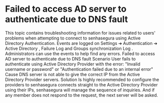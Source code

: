 # Failed to access AD server to authenticate due to DNS fault 

This topic contains troubleshooting information for issues related to users' problems when attempting to connect to senhasegura using Active Directory Authentication.
Events are logged on 
Settings ➔ Authentication ➔ Active Directory
, 
Failure Log
 and 
Groups synchronization Log
. Administrators can use the events to help find any errors.
Failed to access AD server to authenticate due to DNS fault
Scenario
User fails to authenticate using Active Directory Provider with the error: 
"Invalid username or password"
 or 
"Authentication failed due to an internal error"
Cause
DNS server is not able to give the correct IP from the Active Directory Provider servers.
Solution
Is highly recommended to configure the providers to senhasegura connects straight to the Active Directory Provider using their IPs, senhasegura will manage the sequence of inquiries. And if any member does not respond to the request, the next server will be asked.